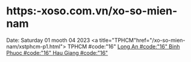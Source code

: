 # https:-xoso.com.vn/xo-so-mien-nam
Date: Saturday 01 mooth 04 2023
<a title="TPHCM"href="/xo-so-mien-nam/xstphcm-p1.html">
    TPHCM
#code:"16"
    </a>
    </td>
    <td>
<a title="Long An" href="/xo-so-mien-nam/xsla-p1.html">
    Long An
#code:"16"
    </a>
    </td>
    <td>
<a title="Binh Phuoc" href="/xo-so-mien-nam/xsbp-p1.html">
    Binh Phuoc
#code:"16"
    </a>
    </td>
    <td>
<a title="Hau Giang" href="/xo-so-mien-nam/xshg-p1.html">
    Hau Giang
#code:"16"
    </a>
    </td>
    <td>



